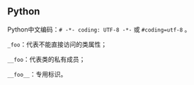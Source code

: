 ## Python

Python中文编码：`# -*- coding: UTF-8 -*-` 或 `#coding=utf-8` 。

`_foo`：代表不能直接访问的类属性；

`__foo`：代表类的私有成员；

 `__foo__`：专用标识。